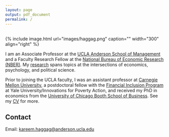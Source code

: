 ```yaml
---
layout: page
output: pdf_document
permalink: /
---
```

<br />
{% include image.html url="images/haggag.png" caption="" width="300" align="right" %}

I am an Associate Professor at the [UCLA Anderson School of Management] and a Faculty Research Fellow at the [National Bureau of Economic Research (NBER)]. My [research] spans topics at the intersections of economics, psychology, and political science. 

Prior to joining the UCLA faculty, I was an assistant professor at [Carnegie Mellon University], a postdoctoral fellow with the [Financial Inclusion Program] at Yale University/Innovations for Poverty Action, and received my PhD in economics from the [University of Chicago Booth School of Business]. See my [CV] for more.

## Contact

Email: [kareem.haggag@anderson.ucla.edu]

[kareem.haggag@anderson.ucla.edu]: mailto:kareem.haggag@anderson.ucla.edu
[UCLA Anderson School of Management]: https://www.anderson.ucla.edu/faculty-and-research/behavioral-decision-making/faculty
[National Bureau of Economic Research (NBER)]: https://www.nber.org/people/kareem_haggag
[Carnegie Mellon University]: http://www.cmu.edu/dietrich/sds/index.html
[Financial Inclusion Program]: http://www.poverty-action.org/program-area/financial-inclusion
[University of Chicago Booth School of Business]: https://www.chicagobooth.edu
[research]: http://www.kareemhaggag.com/research
[UCLA Anderson School of Management]: https://www.anderson.ucla.edu/faculty-and-research/behavioral-decision-making
[CV]: http://www.kareemhaggag.com/f/KareemHaggag_CV.pdf
